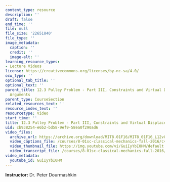 ```yaml
---
content_type: resource
description: ''
draft: false
end_time: ''
file: null
file_size: '22651840'
file_type: ''
image_metadata:
  caption: ''
  credit: ''
  image-alt: ''
learning_resource_types:
- Lecture Videos
license: https://creativecommons.org/licenses/by-nc-sa/4.0/
ocw_type: ''
optional_tab_title: ''
optional_text: ''
parent_title: 12.3 Pulley Problem - Part III, Constraints and Virtual Displacement
  Arguments
parent_type: CourseSection
related_resources_text: ''
resource_index_text: ''
resourcetype: Video
start_time: ''
title: 12.3 Pulley Problem - Part III, Constraints and Virtual Displacement Arguments
uid: cb938254-e6b2-bd58-9ef9-58ea0f290ad6
video_files:
  archive_url: https://archive.org/download/MIT8.01F16/MIT8_01F16_L12v03_360p.mp4
  video_captions_file: /courses/8-01sc-classical-mechanics-fall-2016/c47f747229bd527abb46d1595f134afe_GuiIyYbI0HM.vtt
  video_thumbnail_file: https://img.youtube.com/vi/GuiIyYbI0HM/default.jpg
  video_transcript_file: /courses/8-01sc-classical-mechanics-fall-2016/8c153f6fd50b8e58e53f71de1e0c7726_GuiIyYbI0HM.pdf
video_metadata:
  youtube_id: GuiIyYbI0HM
---
```

**Instructor:** Dr. Peter Dourmashkin